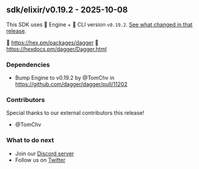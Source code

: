 ## sdk/elixir/v0.19.2 - 2025-10-08

This SDK uses 🚙 Engine + 🚗 CLI version `v0.19.2`. [See what changed in that release](https://github.com/dagger/dagger/releases/tag/v0.19.2).

🧪 https://hex.pm/packages/dagger
📖 https://hexdocs.pm/dagger/Dagger.html

### Dependencies
- Bump Engine to v0.19.2 by @TomChv in https://github.com/dagger/dagger/pull/11202

### Contributors
Special thanks to our external contributors this release!
- @TomChv

### What to do next
- Join our [Discord server](https://discord.gg/dagger-io)
- Follow us on [Twitter](https://twitter.com/dagger_io)
